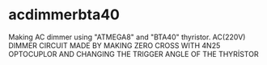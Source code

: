 # acdimmerbta40
Making AC dimmer using "ATMEGA8" and "BTA40" thyristor.   AC(220V) DIMMER CIRCUIT MADE BY MAKING ZERO CROSS WITH 4N25 OPTOCUPLOR AND CHANGING THE TRIGGER ANGLE OF THE THYRİSTOR

